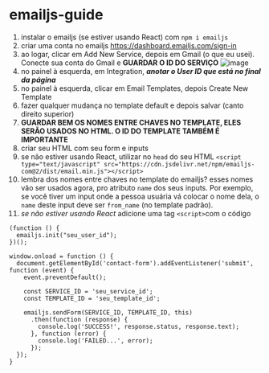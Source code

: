 # emailjs-guide

1. instalar o emailjs (se estiver usando React) com `npm i emailjs`
2. criar uma conta no emailjs https://dashboard.emailjs.com/sign-in
3. ao logar, clicar em Add New Service, depois em Gmail (o que eu usei). Conecte sua conta do Gmail e **GUARDAR O ID DO SERVIÇO** ![image](https://user-images.githubusercontent.com/10542075/127533302-5e090513-b537-4061-8327-85a7fa8c2e19.png)
4. no painel à esquerda, em Integration, ***anotar o User ID que está no final da página***
5. no painel à esquerda, clicar em Email Templates, depois Create New Template
6. fazer qualquer mudança no template default e depois salvar (canto direito superior)
7. **GUARDAR BEM OS NOMES ENTRE CHAVES NO TEMPLATE, ELES SERÃO USADOS NO HTML. O ID DO TEMPLATE TAMBÉM É IMPORTANTE**
8. criar seu HTML com seu form e inputs
9. se não estiver usando React, utilizar no `head` do seu HTML `<script type="text/javascript" src="https://cdn.jsdelivr.net/npm/emailjs-com@2/dist/email.min.js"></script>`
10. lembra dos nomes entre chaves no template do emailjs? esses nomes vão ser usados agora, pro atributo `name` dos seus inputs. Por exemplo, se você tiver um input onde a pessoa usuária vá colocar o nome dela, o `name` deste input deve ser `from_name` (no template padrão).
11. *se não estiver usando React* adicione uma tag `<script>`com o código 
```
(function () {
  emailjs.init("seu_user_id");
})();

window.onload = function () {
  document.getElementById('contact-form').addEventListener('submit', function (event) {
    event.preventDefault();

    const SERVICE_ID = 'seu_service_id';
    const TEMPLATE_ID = 'seu_template_id';

    emailjs.sendForm(SERVICE_ID, TEMPLATE_ID, this)
      .then(function (response) {
        console.log('SUCCESS!', response.status, response.text);
      }, function (error) {
        console.log('FAILED...', error);
      });
  });
}
```
